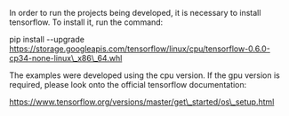 In order to run the projects being developed, it is necessary to install
tensorflow. To install it, run the command:

pip install --upgrade https://storage.googleapis.com/tensorflow/linux/cpu/tensorflow-0.6.0-cp34-none-linux\_x86\_64.whl

The examples were developed using the cpu version. If the gpu version is
required, please look onto the official tensorflow documentation:

https://www.tensorflow.org/versions/master/get\_started/os\_setup.html

